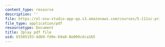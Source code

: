 ```yaml
---
content_type: resource
description: ''
file: https://ol-ocw-studio-app-qa.s3.amazonaws.com/courses/5-111sc-principles-of-chemical-science-fall-2014/b55051934db9fd9eb9a88e009cdca165_lLdPSLNxDqA.pdf
file_type: application/pdf
resourcetype: Document
title: 3play pdf file
uid: b5505193-4db9-fd9e-b9a8-8e009cdca165
---
```

